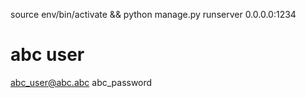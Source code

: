 source env/bin/activate && python manage.py runserver 0.0.0.0:1234

# abc user
abc_user@abc.abc
abc_password